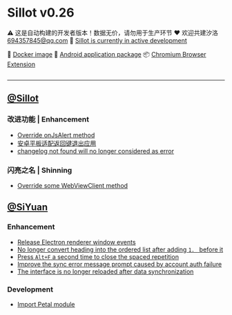 # Sillot v0.26

⚠️ 这是自动构建的开发者版本！数据无价，请勿用于生产环节
❤️ 欢迎共建汐洛 694357845@qq.com
🚧 [Sillot is currently in active development](https://github.com/orgs/Hi-Windom/projects/2/views/2)

🚢 [Docker image](https://hub.docker.com/r/soltus/sillot/tags?page=1&ordering=last_updated)  📱 [Android application package](https://github.com/Hi-Windom/Sillot-android/releases)  📦 [Chromium Browser Extension](https://github.com/K-Sillot/Sillot-Be/releases)

<p align="center">
<img src="https://img.shields.io/badge/Chromium 94+-black?logo=Google Chrome&logoColor=white" alt="" title=""/><img src="https://img.shields.io/badge/Windows 10+-black?logo=Windows 11" title=""/><img src="https://img.shields.io/badge/macOS-black?logo=apple" title=""/><img src="https://img.shields.io/badge/Docker-black?logo=docker" title=""/><img src="https://img.shields.io/badge/Android 11+-black?logo=android" title=""/>
</p>

---

## [@Sillot](https://github.com/Hi-Windom/Sillot)

### 改进功能 | Enhancement

* [Override onJsAlert method](https://github.com/Hi-Windom/Sillot/issues/564)
* [安卓平板适配返回键退出应用](https://github.com/Hi-Windom/Sillot/issues/562)
* [changelog not found will no longer considered as error](https://github.com/Hi-Windom/Sillot/issues/558)

### 闪亮之名 | Shinning

* [Override some WebViewClient method](https://github.com/Hi-Windom/Sillot/issues/565)

## [@SiYuan](https://github.com/siyuan-note/siyuan)

### Enhancement

* [Release Electron renderer window events](https://github.com/siyuan-note/siyuan/issues/8107)
* [No longer convert heading into the ordered list after adding `1. ` before it](https://github.com/siyuan-note/siyuan/issues/8105)
* [Press `Alt+F` a second time to close the spaced repetition](https://github.com/siyuan-note/siyuan/issues/8102)
* [Improve the sync error message prompt caused by account auth failure](https://github.com/siyuan-note/siyuan/issues/8101)
* [The interface is no longer reloaded after data synchronization](https://github.com/siyuan-note/siyuan/issues/8098)

### Development

* [Import Petal module](https://github.com/siyuan-note/siyuan/pull/8001)

